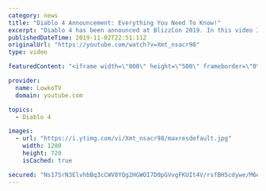 ```yaml
---
category: news
title: "Diablo 4 Announcement: Everything You Need To Know!"
excerpt: "Diablo 4 has been announced at BlizzCon 2019. In this video I go over everything you need to know about this upcoming Blizzard Entertainment game."
publishedDateTime: 2019-11-02T22:51:11Z
originalUrl: "https://youtube.com/watch?v=Xmt_nsacr98"
type: video

featuredContent: "<iframe width=\"800\" height=\"500\" frameborder=\"0\" src=\"https://www.youtube.com/embed/Xmt_nsacr98\" allow=\"accelerometer; autoplay; encrypted-media; gyroscope; picture-in-picture\" allowfullscreen></iframe>"

provider:
  name: LowkoTV
  domain: youtube.com

topics:
  - Diablo 4

images:
  - url: "https://i.ytimg.com/vi/Xmt_nsacr98/maxresdefault.jpg"
    width: 1280
    height: 720
    isCached: true

secured: "Ns17SrN3ElvhbBq3cCWV8YQg2HGWOI7D0pGVvgFKUIt4V/rsfBH5cdywe/M6e6sm29bL80WY5T6nw1smm3cf0e0qp18+vxkx6BmZPg/I3eoba65dc5MHHlsMszs2E8JiGVMoTjuFeiiYMOg91KQTrDal8nWzsdepnzuxL98aGBUTqmd3YNCcyLbG3xu5PeMZsSZVuAb5EwhuCC3QV+ljguGMWt2MmgP0BqAm6amqp9pWDdk2jqCQHxl6sjqzLFFR0u6j+D4VQi2pvPSUX27exQuT1Sck7umA/54Rx9VkP18o5kvg6CSZRWL/5c/TjqoC+LL1am4OF5LYzFsH2460FqLaHhzQc5GYUkqXsf4fZ+jyoBpN3GmUjZ4/xDhzPgD8bdtvvaPdSOwX+abDGwE/WHHPEK7euK8gMsuwaz9Pakqc9rq8h0pDbK8tEaUT6Nrx;C6FbP+izrwQ8eZ5KScDBlg=="
---
```


